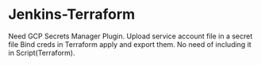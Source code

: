 # Jenkins-Terraform

Need GCP Secrets Manager Plugin.
Upload service account file in a secret file
Bind creds in Terraform apply and export them. No need of including it in Script(Terraform).
